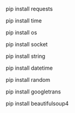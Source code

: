 pip install requests

pip install time

pip install os

pip install socket

pip install string

pip install datetime

pip install random

pip install googletrans

pip install beautifulsoup4